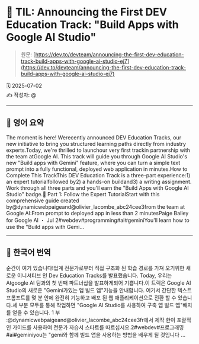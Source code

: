 # 📌 TIL: Announcing the First DEV Education Track: "Build Apps with Google AI Studio"

> 원문: [https://dev.to/devteam/announcing-the-first-dev-education-track-build-apps-with-google-ai-studio-ej7](https://dev.to/devteam/announcing-the-first-dev-education-track-build-apps-with-google-ai-studio-ej7)

🗓 2025-07-02  
✍️ 작성자: @

---

## 🔹 영어 요약

The moment is here! Werecently announced DEV Education Tracks, our new initiative to bring you structured learning paths directly from industry experts.Today, we're thrilled to launchour very first trackin partnership with the team atGoogle AI. This track will guide you through Google AI Studio's new "Build apps with Gemini" feature, where you can turn a simple text prompt into a fully functional, deployed web application in minutes.How to Complete This TrackThis DEV Education Track is a three-part experience:1) an expert tutorialfollowed by2) a hands-on buildand3) a writing assignment. Work through all three parts and you'll earn the "Build Apps with Google AI Studio" badge.📖 Part 1: Follow the Expert TutorialStart with this comprehensive guide created by@dynamicwebpaigeand@olivier_lacombe_abc24cee3from the team at Google AI:From prompt to deployed app in less than 2 minutesPaige Bailey for Google AI ・ Jul 2#webdev#programming#ai#geminiYou'll learn how to use the "Build apps with Gemi...

---

## 🔸 한국어 번역

순간이 여기 있습니다!업계 전문가로부터 직접 구조화 된 학습 경로를 가져 오기위한 새로운 이니셔티브 인 Dev Education Tracks를 발표했습니다. Today, 우리는 Atgoogle AI 팀과의 첫 번째 파트너십을 발표하게되어 기쁩니다.이 트랙은 Google AI Studio의 새로운 "Gemini가있는 앱 빌드 앱"기능을 안내합니다. 여기서 간단한 텍스트 프롬프트를 몇 분 안에 완전히 기능하고 배포 된 웹 애플리케이션으로 전환 할 수 있습니다.세 부분 모두를 통해 작업하면 "Google AI Studio를 사용하여 구축 앱 빌드 앱"배지를 얻을 수 있습니다. 1 부 :@dynamicwebpaigeand@olivier_lacombe_abc24cee3fr에서 제작 한이 포괄적 인 가이드를 사용하여 전문가 자습서 스타트를 따르십시오.2#webdev#프로그래밍#ai#geminiyou는 "gemi와 함께 빌드 앱을 사용하는 방법을 배우게 될 것입니다 ...
